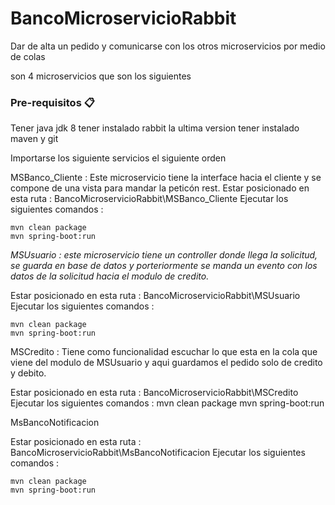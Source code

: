 # BancoMicroservicioRabbit
Dar de alta un pedido y comunicarse con los otros microservicios por medio de colas


son 4 microservicios que son los siguientes

### Pre-requisitos 📋
Tener java jdk 8
tener instalado rabbit la ultima version
tener instalado maven y git

Importarse los siguiente servicios el siguiente orden

MSBanco_Cliente : Este microservicio tiene la interface hacia el cliente y se compone de una vista para mandar la peticón rest.
Estar posicionado en esta ruta : BancoMicroservicioRabbit\MSBanco_Cliente
Ejecutar los siguientes comandos :
  ```
  mvn clean package
  mvn spring-boot:run
  ``` 
_MSUsuario : este microservicio tiene un controller donde llega la solicitud, se guarda en base de datos y porteriormente se manda un evento con los datos de la solicitud hacia el modulo de credito._

Estar posicionado en esta ruta : BancoMicroservicioRabbit\MSUsuario
Ejecutar los siguientes comandos : 
  ```
  mvn clean package
  mvn spring-boot:run
  ``` 

MSCredito : Tiene como funcionalidad escuchar lo que esta en la cola que viene del modulo de MSUsuario y aqui guardamos el pedido solo de credito y debito.

Estar posicionado en esta ruta : BancoMicroservicioRabbit\MSCredito
Ejecutar los siguientes comandos :
  mvn clean package
  mvn spring-boot:run

MsBancoNotificacion 

Estar posicionado en esta ruta : BancoMicroservicioRabbit\MsBancoNotificacion
Ejecutar los siguientes comandos :
  ```
  mvn clean package
  mvn spring-boot:run
  ``` 
